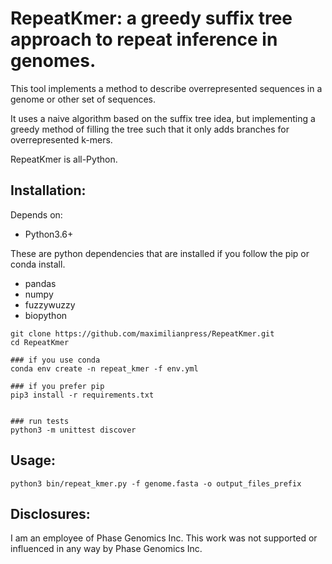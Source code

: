 # RepeatKmer: a greedy suffix tree approach to repeat inference in genomes.

This tool implements a method to describe overrepresented sequences in a genome or other set of sequences.

It uses a naive algorithm based on the suffix tree idea, but implementing a greedy method of filling the tree such that it only adds branches for overrepresented k-mers. 

RepeatKmer is all-Python.

## Installation:
Depends on:

 * Python3.6+

These are python dependencies that are installed if you follow the pip or conda install.
 * pandas
 * numpy
 * fuzzywuzzy
 * biopython


```
git clone https://github.com/maximilianpress/RepeatKmer.git
cd RepeatKmer

### if you use conda
conda env create -n repeat_kmer -f env.yml

### if you prefer pip
pip3 install -r requirements.txt


### run tests
python3 -m unittest discover

```

## Usage:
```
python3 bin/repeat_kmer.py -f genome.fasta -o output_files_prefix
```

## Disclosures: 
I am an employee of Phase Genomics Inc. This work was not supported or influenced in any way by Phase Genomics Inc. 

